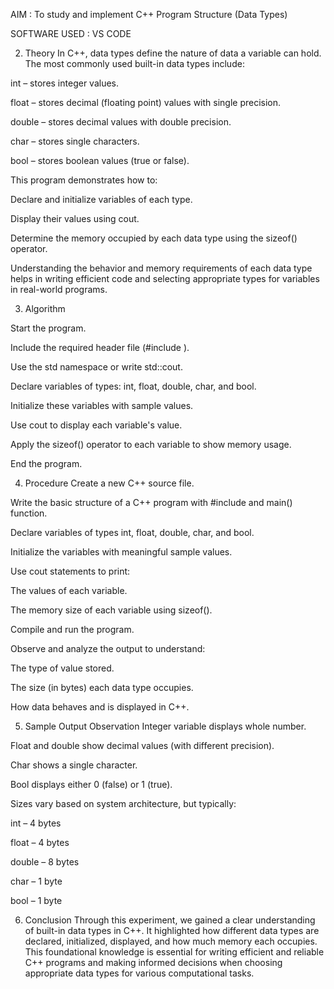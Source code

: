 AIM : To study and implement C++ Program Structure (Data Types)

SOFTWARE USED : VS CODE

2. Theory
In C++, data types define the nature of data a variable can hold. The most commonly used built-in data types include:

int – stores integer values.

float – stores decimal (floating point) values with single precision.

double – stores decimal values with double precision.

char – stores single characters.

bool – stores boolean values (true or false).

This program demonstrates how to:

Declare and initialize variables of each type.

Display their values using cout.

Determine the memory occupied by each data type using the sizeof() operator.

Understanding the behavior and memory requirements of each data type helps in writing efficient code and selecting appropriate types for variables in real-world programs.

3. Algorithm
   
Start the program.

Include the required header file (#include <iostream>).

Use the std namespace or write std::cout.

Declare variables of types: int, float, double, char, and bool.

Initialize these variables with sample values.

Use cout to display each variable's value.

Apply the sizeof() operator to each variable to show memory usage.

End the program.

4. Procedure
Create a new C++ source file.

Write the basic structure of a C++ program with #include <iostream> and main() function.

Declare variables of types int, float, double, char, and bool.

Initialize the variables with meaningful sample values.

Use cout statements to print:

The values of each variable.

The memory size of each variable using sizeof().

Compile and run the program.

Observe and analyze the output to understand:

The type of value stored.

The size (in bytes) each data type occupies.

How data behaves and is displayed in C++.

5. Sample Output Observation
Integer variable displays whole number.

Float and double show decimal values (with different precision).

Char shows a single character.

Bool displays either 0 (false) or 1 (true).

Sizes vary based on system architecture, but typically:

int – 4 bytes

float – 4 bytes

double – 8 bytes

char – 1 byte

bool – 1 byte

6. Conclusion
Through this experiment, we gained a clear understanding of built-in data types in C++. It highlighted how different data types are declared,
initialized, displayed, and how much memory each occupies. This foundational knowledge is essential for writing efficient and reliable C++ programs
and making informed decisions when choosing appropriate data types for various computational tasks.
